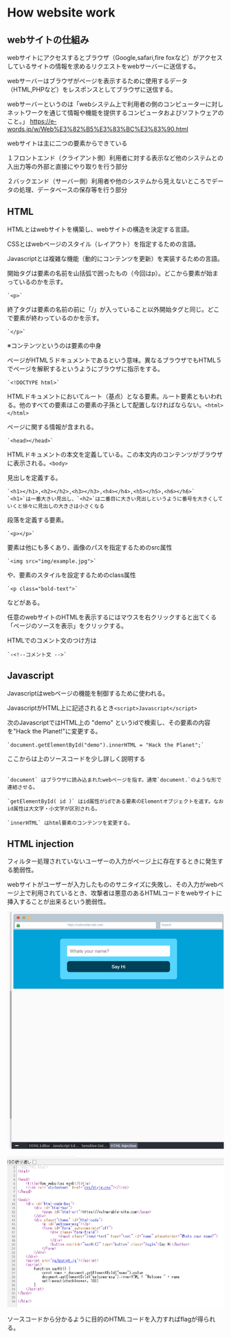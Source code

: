 # How website work

## webサイトの仕組み

webサイトにアクセスするとブラウザ（Google,safari,fire foxなど）がアクセスしているサイトの情報を求めるリクエストをwebサーバーに送信する。

webサーバーはブラウザがページを表示するために使用するデータ（HTML,PHPなど）をレスポンスとしてブラウザに送信する。

webサーバーというのは「webシステム上で利用者の側のコンピューターに対しネットワークを通じて情報や機能を提供するコンピュータおよびソフトウェアのこと。」
<https://e-words.jp/w/Web%E3%82%B5%E3%83%BC%E3%83%90.html>

webサイトは主に二つの要素からできている

１フロントエンド（クライアント側）利用者に対する表示など他のシステムとの入出力等の外部と直接にやり取りを行う部分

２バックエンド（サーバー側）利用者や他のシステムから見えないところでデータの処理、データベースの保存等を行う部分

## HTML

HTMLとはwebサイトを構築し、webサイトの構造を決定する言語。

CSSとはwebページのスタイル（レイアウト）を指定するための言語。

Javascriptとは複雑な機能（動的にコンテンツを更新）を実装するための言語。

開始タグは要素の名前を山括弧で囲ったもの（今回はp）。どこから要素が始まっているのかを示す。
```
`<p>`
```

終了タグは要素の名前の前に「/」が入っていること以外開始タグと同じ。どこで要素が終わっているのかを示す。
```
`</p>`
```

※コンテンツというのは要素の中身

ページがHTML５ドキュメントであるという意味。異なるブラウザでもHTML５でページを解釈するというようにブラウザに指示をする。
```
`<!DOCTYPE html>`
```

HTMLドキュメントにおいてルート（基点）となる要素。ルート要素ともいわれる。他のすべての要素はこの要素の子孫として配置しなければならない。`<html></html>`

ページに関する情報が含まれる。
```
`<head></head>`
```

HTMLドキュメントの本文を定義している。この本文内のコンテンツがブラウザに表示される。`<body>`

見出しを定義する。
```
`<h1></h1>,<h2></h2>,<h3></h3>,<h4></h4>,<h5></h5>,<h6></h6>`
`<h1>`は一番大きい見出し、`<h2>`は二番目に大きい見出しというように番号を大きくしていくと徐々に見出しの大きさは小さくなる
```

段落を定義する要素。
```
`<p></p>`
```

要素は他にも多くあり、画像のパスを指定するためのsrc属性
```
`<img src="img/example.jpg">`
```
や、要素のスタイルを設定するためのclass属性
```
`<p class="bold-text">`
```
などがある。

任意のwebサイトのHTMLを表示するにはマウスを右クリックすると出てくる「ページのソースを表示」をクリックする。

HTMLでのコメント文のつけ方は
```
`‹<!--コメント文 -->`
```

## Javascript

Javascriptはwebページの機能を制御するために使われる。

JavascriptがHTML上に記述されるとき`<script>Javascript</script>`

次のJavascriptではHTML上の "demo" というidで検索し、その要素の内容を"Hack the Planet!"に変更する。
```
`document.getElementById("demo").innerHTML = "Hack the Planet";`
```

ここからは上のソースコードを少し詳しく説明する
```

`document` はブラウザに読み込まれたwebページを指す。通常`document.`のような形で連結させる。

`getElementById( id )` はid属性がidである要素のElementオブジェクトを返す。なおid属性は大文字・小文字が区別される。

`innerHTML` はhtml要素のコンテンツを変更する。
```

## HTML injection

フィルター処理されていないユーザーの入力がページ上に存在するときに発生する脆弱性。

webサイトがユーザーが入力したもののサニタイズに失敗し、その入力がwebページ上で利用されているとき、攻撃者は悪意のあるHTMLコードをwebサイトに挿入することが出来るという脆弱性。

![画像1](HTML_injection.png)

![画像2](HTML_code.png)

ソースコードから分かるように目的のHTMLコードを入力すればflagが得られる。
